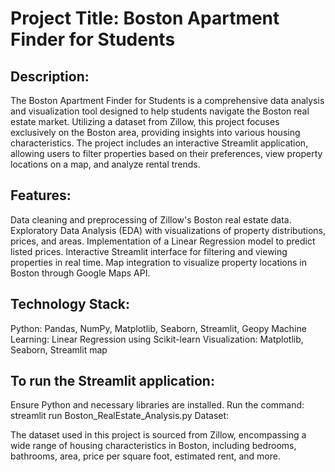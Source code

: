 # Project Title: Boston Apartment Finder for Students

## Description:

The Boston Apartment Finder for Students is a comprehensive data analysis and visualization tool designed to help students navigate the Boston real estate market. Utilizing a dataset from Zillow, this project focuses exclusively on the Boston area, providing insights into various housing characteristics. The project includes an interactive Streamlit application, allowing users to filter properties based on their preferences, view property locations on a map, and analyze rental trends.

## Features:

Data cleaning and preprocessing of Zillow's Boston real estate data.
Exploratory Data Analysis (EDA) with visualizations of property distributions, prices, and areas.
Implementation of a Linear Regression model to predict listed prices.
Interactive Streamlit interface for filtering and viewing properties in real time.
Map integration to visualize property locations in Boston through Google Maps API.

## Technology Stack:

Python: Pandas, NumPy, Matplotlib, Seaborn, Streamlit, Geopy
Machine Learning: Linear Regression using Scikit-learn
Visualization: Matplotlib, Seaborn, Streamlit map

## To run the Streamlit application:

Ensure Python and necessary libraries are installed.
Run the command: streamlit run Boston_RealEstate_Analysis.py
Dataset:

The dataset used in this project is sourced from Zillow, encompassing a wide range of housing characteristics in Boston, including bedrooms, bathrooms, area, price per square foot, estimated rent, and more.

